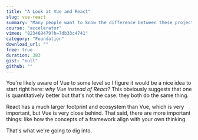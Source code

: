 ```yaml
---
title: "A Look at Vue and React"
slug: vue-react
summary: "Many people want to know the difference between these projects. That's what we'll discuss in this video."
course: "accelerator"
vimeo: "823469479?h=7db33c4741"
category: "Foundation"
download_url: ""
free: true
duration: 383
gist: "null"
github: ""
---
```


You're likely aware of Vue to some level so I figure it would be a nice idea to start right here: *why Vue instead of React?* This obviously suggests that one is quantitatively better but that's not the case: they both do the same thing.

React has a much larger footprint and ecosystem than Vue, which is very important, but Vue is very close behind. That said, there are more important things: like how the concepts of a framework align with your own thinking.

That's what we're going to dig into.
